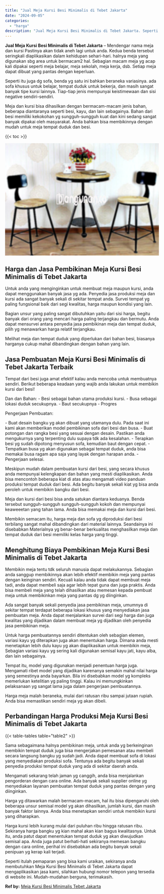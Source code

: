 ```yaml
---
title: "Jual Meja Kursi Besi Minimalis di Tebet Jakarta"
date: "2024-09-05"
categories: 
  - "harga"
description: "Jual Meja Kursi Besi Minimalis di Tebet Jakarta. Seperti itulah pemaparan yang bisa kami uraikan, sekiranya anda membutuhkan Meja Kursi Besi Minimalis di Teb..."
---
```


**Jual Meja Kursi Besi Minimalis di Tebet Jakarta** – Mendengar nama meja dan kursi Pastinya akan tidak aneh lagi untuk anda. Kedua benda tersebut seringkali diaplikasikan dalam kehidupan sehari-hari. halnya meja yang digunakan sbg area untuk bermacam2 hal. Sebagian macam meja yg acap kali dipakai seperti meja belajar, meja sekolah, meja kerja, dsb. Setiap meja dapat dibuat yang pantas dengan keperluan.

Seperti itu juga dg sofa, benda yg satu ini bahkan beraneka variasinya. ada sofa khusus untuk belajar, tempat duduk untuk bekerja, dan masih sangat banyak tipe kursi lainnya. Tiap-tiap jenis mempunyai keistimewaan dan sisi negative sendiri-sendiri.

Meja dan kursi bisa dihasilkan dengan bermacam-macam jenis bahan, beberapa diantaranya seperti besi, kayu, dan lain sebagainya. Bahan dari besi memiliki kekokohan yg sungguh-sungguh kuat dan kini sedang sangat banyak dipakai oleh masyarakat. Anda bahkan bisa membikinnya dengan mudah untuk meja tempat duduk dan besi.

{{< toc >}}

![Jual Meja Kursi Besi Minimalis di Tebet Jakarta](/images/jual-meja-besi-murah05.png)

## Harga dan Jasa Pembikinan Meja Kursi Besi Minimalis di Tebet Jakarta

Untuk anda yang menginginkan untuk membuat meja maupun kursi, anda dapat menggunakan banyak jasa yg ada. Penyedia jasa produksi meja dan kursi ada sangat banyak sekali di sekitar tempat anda. Survei tempat yg paling fungsional baik dari segi kwalitas, harga maupun kondisi yang lain.

Bagian unsur yang paling sangat dibutuhkan yaitu dari sisi harga, begitu banyak dari orang yang mencari harga paling terjangkau dan bermutu. Anda dapat mensurvei antara penyedia jasa pembikinan meja dan tempat duduk, pilih yg menawarkan harga relatif terjangkau.

Melihat meja dan tempat duduk yang diperlukan dari bahan besi, biasanya harganya cukup mahal dibandingkan dengan bahan yang lain.

## Jasa Pembuatan Meja Kursi Besi Minimalis di Tebet Jakarta Terbaik

Tempat dari besi juga amat efektif kalau anda mencoba untuk membuatnya sendiri. Berikut beberapa keadaan yang wajib anda lakukan untuk membikin kursi dari besi!

Dan dan Bahan: - Besi sebagai bahan utama produksi kursi. - Busa sebagai lokasi duduk secukupnya. - Baut secukupnya - Progres

Pengerjaan Pembuatan:

\- Buat desain bangku yg akan dibuat yang utamanya dulu. Pada saat ini kami akan memberikan model pembikinan sofa dari besi dan busa. - Buat potongan dan rangka besi yang sesuai dengan desain. Pastikan anda mengukurnya yang terpenting dulu supaya tdk ada kesalahan. - Terapkan besi yg sudah dipotong menyusun sofa, kemudian baut dengan cepat. - Tempatkan busa yg akan digunakan sebagai tempat duduk, anda bisa memakai busa ragam apa saja yang layak dengan harapan anda. - Pengerjaan selesai.

Meskipun mudah dalam pembuatan kursi dari besi, yang secara khusus anda mempunyai kelengkapan dan bahan yang mesti diaplikasikan. Anda bisa mencontoh beberapa kiat di atas atau mengamati video panduan produksi tempat duduk dari besi. Ada begitu banyak sekali kiat yg bisa anda peroleh untuk membikin bangku dari besi.

Meja dan kursi dari besi bisa anda satukan diantara keduanya. Benda tersebut sungguh-sungguh sungguh-sungguh kokoh dan mempunyai keaweeetan yang tahan lama. Anda bisa memakai meja dan kursi dari besi.

Membikin semacam itu, harga meja dan sofa yg diproduksi dari besi terbilang sangat mahal dibandingkan dari material lainnya. Seandainya ini disebabkan Materialnya yg benar-benar berkualitas menghasilkan meja dan tempat duduk dari besi memiliki kelas harga yang tinggi.

## Menghitung Biaya Pembikinan Meja Kursi Besi Minimalis di Tebet Jakarta

Membikin meja tentu tdk seluruh manusia dapat melakukannya. Sebagian anda sanggup membikinnya akan lebih efektif membikin meja yang pantas dengan keinginan sendiri. Kecuali kalau anda tidak dapat membuat meja tadi, anda dapat membeli saja agar lebih tepat guna dan juga praktis. Anda bisa membeli meja yang telah dihasilkan atau memesan kepada pembuat meja untuk membikinkan meja yang pantas dg yg diinginkan.

Ada sangat banyak sekali penyedia jasa pembikinan meja, umumnya di sekitar tempat terdapat beberapa lokasi khusus yang menyediakan jasa pembuatan meja. Anda dapat menjalankan survei dari segi harga dan juga kwalitas yang dijadikan dalam membuat meja yg dijadikan oleh penyedia jasa pembikinan meja.

Untuk harga pembuatannya sendiri ditentukan oleh sebagian elemen, variasi kayu yg diterapkan juga akan menentukan harga. Dimana anda mesti menetapkan lebih dulu kayu yg akan diaplikasikan untuk membikin meja, Sebagian variasi kayu yg sering kali digunakan semisal kayu jati, kayu alba, dan lain sebagainya.

Tempat itu, model yang digunakan menjadi penentuan harga juga. Mengamati ribet model yang dijadikan karenanya semakin mahal nilai harga yang semestinya anda bayarkan. Bila ini disebabkan model yg kompleks memerlukan ketelitian yg paling tinggi. Kalau ini memungkinkan pelaksanaan yg sangat lama juga dalam pengerjaan pembuatannya.

Harga meja malah beraneka, mulai dari ratusan ribu sampai jutaan rupiah. Anda bisa memastikan sendiri meja yg akan dibeli.

## Perbandingan Harga Produksi Meja Kursi Besi Minimalis di Tebet Jakarta

{{< table-tables table="table2" >}}

Sama sebagaimana halnya pembikinan meja, untuk anda yg berkeinginan membikin tempat duduk juga bisa mengerjakan pemesanan atau membeli secara langsung bangku yg sudah jadi. Anda dapat membuat sofa di lokasi yang menyediakan produksi sofa. Tentunya ada begitu banyak sekali penyedia produksi tempat duduk yang ada di sekitar daerah anda.

Mengamati sekarang telah jaman yg canggih, anda bisa menjalankan pengorderan dengan cara online. Ada banyak sekali supplier online yg menyediakan layanan pembuatan tempat duduk yang pantas dengan yang diinginkan.

Harga yg ditawarkan malah bermacam-macam, hal itu bisa dipengaruhi oleh beberapa unsur semisal model yg akan dihasilkan, jumlah kursi, dan masih banyak faktor lainnya. Anda bisa menetapkan sendiri untuk membikin kursi yang diharapkan.

Harga kursi lebih kurang mulai dari puluhan ribu hingga ratusan ribu. Sekiranya harga bangku yg kian mahal akan kian bagus kwalitasnya. Untuk itu, anda patut dapat menentukan tempat duduk yg akan diwujudkan semisal apa. Anda juga patut berhati-hati sekiranya memesan bangku dengan cara online, perihal ini disebabkan ada begitu banyak sekali penipuan yg kerap kali terjadi.

Seperti itulah pemaparan yang bisa kami uraikan, sekiranya anda membutuhkan Meja Kursi Besi Minimalis di Tebet Jakarta dapat mengaplikasikan jasa kami, silahkan hubungi nomor telepon yang tersedia di website ini. Mudah-mudahan berguna, terimakasih.

**Ref by:** [Meja Kursi Besi Minimalis Tebet Jakarta](https://id.wikipedia.org/wiki/Meja)
